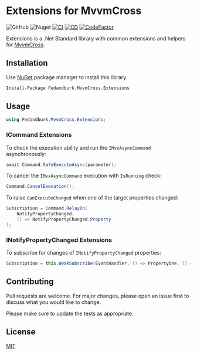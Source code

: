 # Extensions for MvvmCross
![GitHub](https://img.shields.io/github/license/fedandburk/net-mvvmcross-extensions.svg)
![Nuget](https://img.shields.io/nuget/v/Fedandburk.MvvmCross.Extensions.svg)
[![CI](https://github.com/fedandburk/net-mvvmcross-extensions/actions/workflows/ci.yml/badge.svg)](https://github.com/fedandburk/net-mvvmcross-extensions/actions/workflows/ci.yml)
[![CD](https://github.com/fedandburk/net-mvvmcross-extensions/actions/workflows/cd.yml/badge.svg)](https://github.com/fedandburk/net-mvvmcross-extensions/actions/workflows/cd.yml)
[![CodeFactor](https://www.codefactor.io/repository/github/fedandburk/net-mvvmcross-extensions/badge)](https://www.codefactor.io/repository/github/fedandburk/net-mvvmcross-extensions)

Extensions is a .Net Standard library with common extensions and helpers for [MvvmCross](https://github.com/MvvmCross/MvvmCross).

## Installation

Use [NuGet](https://www.nuget.org) package manager to install this library.

```bash
Install-Package Fedandburk.MvvmCross.Extensions
```

## Usage
```cs
using Fedandburk.MvvmCross.Extensions;
```

### ICommand Extensions
To check the execution ability and run the `IMvxAsyncCommand` asynchronously:

```cs
await Command.SafeExecuteAsync(parameter);
```

To cancel the `IMvxAsyncCommand` execution with `IsRunning` check:

```cs
Command.CancelExecution();
```

To raise `CanExecuteChanged` when one of the target properties changed:

```cs
Subscription = Command.RelayOn(
    NotifyPropertyChanged,
    () => NotifyPropertyChanged.Property
);
```

### INotifyPropertyChanged Extensions
To subscribe for changes of `INotifyPropertyChanged` properties:

```cs
Subscription = this.WeakSubscribe(EventHandler, () => PropertyOne, () => PropertyTwo);
```

## Contributing
Pull requests are welcome. For major changes, please open an issue first to discuss what you would like to change.

Please make sure to update the tests as appropriate.

## License
[MIT](https://choosealicense.com/licenses/mit/)
